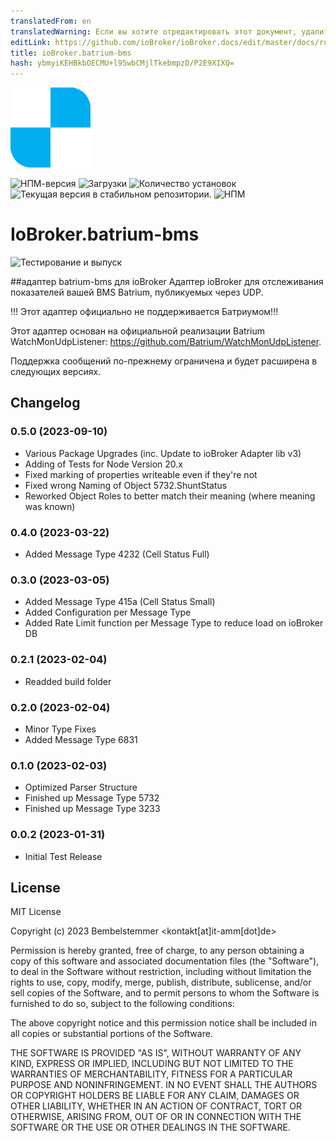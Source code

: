 ```yaml
---
translatedFrom: en
translatedWarning: Если вы хотите отредактировать этот документ, удалите поле «translationFrom», в противном случае этот документ будет снова автоматически переведен
editLink: https://github.com/ioBroker/ioBroker.docs/edit/master/docs/ru/adapterref/iobroker.batrium-bms/README.md
title: ioBroker.batrium-bms
hash: ybmyiKEHBkbOECMU+l95wbCMjlTkebmpzD/P2E9XIXQ=
---
```

![Логотип](../../../en/adapterref/iobroker.batrium-bms/admin/batrium-bms.png)

![НПМ-версия](https://img.shields.io/npm/v/iobroker.batrium-bms.svg)
![Загрузки](https://img.shields.io/npm/dm/iobroker.batrium-bms.svg)
![Количество установок](https://iobroker.live/badges/batrium-bms-installed.svg)
![Текущая версия в стабильном репозитории.](https://iobroker.live/badges/batrium-bms-stable.svg)
![НПМ](https://nodei.co/npm/iobroker.batrium-bms.png?downloads=true)

# IoBroker.batrium-bms
![Тестирование и выпуск](https://github.com/bembelstemmer/ioBroker.batrium-bms/workflows/Test%20and%20Release/badge.svg)
<!--
-->

##адаптер batrium-bms для ioBroker
Адаптер ioBroker для отслеживания показателей вашей BMS Batrium, публикуемых через UDP.

!!! Этот адаптер официально не поддерживается Батриумом!!!

Этот адаптер основан на официальной реализации Batrium WatchMonUdpListener: https://github.com/Batrium/WatchMonUdpListener.

Поддержка сообщений по-прежнему ограничена и будет расширена в следующих версиях.

## Changelog
<!--
    Placeholder for the next version (at the beginning of the line):
    ### **WORK IN PROGRESS**
-->
### 0.5.0 (2023-09-10)
* Various Package Upgrades (inc. Update to ioBroker Adapter lib v3)
* Adding of Tests for Node Version 20.x
* Fixed marking of properties writeable even if they're not
* Fixed wrong Naming of Object 5732.ShuntStatus
* Reworked Object Roles to better match their meaning (where meaning was known)

### 0.4.0 (2023-03-22)
* Added Message Type 4232 (Cell Status Full)

### 0.3.0 (2023-03-05)
* Added Message Type 415a (Cell Status Small)
* Added Configuration per Message Type
* Added Rate Limit function per Message Type to reduce load on ioBroker DB

### 0.2.1 (2023-02-04)
* Readded build folder

### 0.2.0 (2023-02-04)
* Minor Type Fixes
* Added Message Type 6831

### 0.1.0 (2023-02-03)
* Optimized Parser Structure
* Finished up Message Type 5732
* Finished up Message Type 3233

### 0.0.2 (2023-01-31)
* Initial Test Release

## License
MIT License

Copyright (c) 2023 Bembelstemmer <kontakt[at]it-amm[dot]de>

Permission is hereby granted, free of charge, to any person obtaining a copy
of this software and associated documentation files (the "Software"), to deal
in the Software without restriction, including without limitation the rights
to use, copy, modify, merge, publish, distribute, sublicense, and/or sell
copies of the Software, and to permit persons to whom the Software is
furnished to do so, subject to the following conditions:

The above copyright notice and this permission notice shall be included in all
copies or substantial portions of the Software.

THE SOFTWARE IS PROVIDED "AS IS", WITHOUT WARRANTY OF ANY KIND, EXPRESS OR
IMPLIED, INCLUDING BUT NOT LIMITED TO THE WARRANTIES OF MERCHANTABILITY,
FITNESS FOR A PARTICULAR PURPOSE AND NONINFRINGEMENT. IN NO EVENT SHALL THE
AUTHORS OR COPYRIGHT HOLDERS BE LIABLE FOR ANY CLAIM, DAMAGES OR OTHER
LIABILITY, WHETHER IN AN ACTION OF CONTRACT, TORT OR OTHERWISE, ARISING FROM,
OUT OF OR IN CONNECTION WITH THE SOFTWARE OR THE USE OR OTHER DEALINGS IN THE
SOFTWARE.